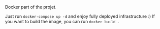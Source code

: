 Docker part of the projet.

Just run `docker-compose up -d` and enjoy fully deployed infrastructure :)
If you want to build the image, you can run `docker build .`

